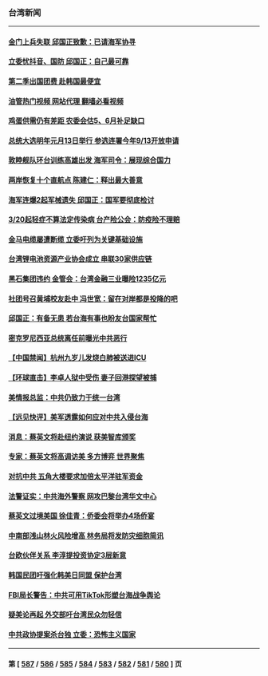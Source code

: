 ### 台湾新闻
---
#### [金门上兵失联 邱国正致歉：已请海军协寻](../../pages/ncid1349361/n13947434.md?03110845) 
#### [立委忧抖音、国防 邱国正：自己最可靠](../../pages/ncid1349361/n13947460.md?03110845) 
#### [第二季出国团费 赴韩国最便宜](../../pages/ncid1349361/n13947459.md?03110845) 
#### [油管热门视频 网站代理 翻墙必看视频](http://138.2.39.72:81/youtube.html?epic-marker?03110845)
#### [鸡蛋供需仍有差距 农委会估5、6月补足缺口](../../pages/ncid1349361/n13947456.md?03110845) 
#### [总统大选明年元月13日举行 参选连署今年9/13开放申请](../../pages/ncid1349361/n13947436.md?03110845) 
#### [敦睦舰队环台训练高雄出发 海军司令：展现综合国力](../../pages/ncid1349361/n13947431.md?03110845) 
#### [两岸恢复十个直航点 陈建仁：释出最大善意](../../pages/ncid1349361/n13947429.md?03110845) 
#### [海军连爆2起军械遗失 邱国正：国军要彻底检讨](../../pages/ncid1349361/n13947433.md?03110845) 
#### [3/20起轻症不算法定传染病 台产险公会：防疫险不理赔](../../pages/ncid1349361/n13947404.md?03110845) 
#### [金马电缆屡遭断缆 立委吁列为关键基础设施](../../pages/ncid1349361/n13947396.md?03110845) 
#### [台湾锂电池资源产业协会成立 串联30家供应链](../../pages/ncid1349361/n13947405.md?03110845) 
#### [黑石集团违约 金管会：台湾金融三业曝险1235亿元](../../pages/ncid1349361/n13947400.md?03110845) 
#### [社团号召黄埔校友赴中 冯世宽：留在对岸都是投降的吧](../../pages/ncid1349361/n13947402.md?03110845) 
#### [邱国正：有备无患 若台海有事也盼友台国家帮忙](../../pages/ncid1349361/n13947148.md?03110845) 
#### [密克罗尼西亚总统离任前曝光中共恶行](../../pages/ncid1349361/n13947276.md?03110845) 
#### [【中国禁闻】杭州九岁儿发烧白肺被送进ICU](../../pages/ncid1349361/n13946889.md?03110845) 
#### [【环球直击】李卓人狱中受伤 妻子回港探望被捕](../../pages/ncid1349361/n13946894.md?03110845) 
#### [美情报总监：中共仍致力于统一台湾](../../pages/ncid1349361/n13947068.md?03110845) 
#### [【远见快评】美军透露如何应对中共入侵台海](../../pages/ncid1349361/n13946958.md?03110845) 
#### [消息：蔡英文将赴纽约演说 获美智库颁奖](../../pages/ncid1349361/n13947012.md?03110845) 
#### [专家：蔡英文将高调访美 多方博弈 世界聚焦](../../pages/ncid1349361/n13946454.md?03110845) 
#### [对抗中共 五角大楼要求加倍太平洋驻军资金](../../pages/ncid1349361/n13946829.md?03110845) 
#### [法警证实：中共海外警察 网攻巴黎台湾华文中心](../../pages/ncid1349361/n13946633.md?03110845) 
#### [蔡英文过境美国 徐佳青：侨委会将举办4场侨宴](../../pages/ncid1349361/n13946636.md?03110845) 
#### [中南部浅山林火风险增高 林务局将发防灾细胞简讯](../../pages/ncid1349361/n13946664.md?03110845) 
#### [台欧伙伴关系 李淳提投资协定3层新意](../../pages/ncid1349361/n13946626.md?03110845) 
#### [韩国民团吁强化韩美日同盟 保护台湾](../../pages/ncid1349361/n13946272.md?03110845) 
#### [FBI局长警告：中共可用TikTok形塑台海战争舆论](../../pages/ncid1349361/n13946628.md?03110845) 
#### [疑美论再起 外交部吁台湾民众勿轻信](../../pages/ncid1349361/n13946631.md?03110845) 
#### [中共政协提案杀台独 立委：恐怖主义国家](../../pages/ncid1349361/n13946632.md?03110845) 

---
#### 第 [ [587](./587.md?03110845) / [586](./586.md?03110845) / [585](./585.md?03110845) / [584](./584.md?03110845) / [583](./583.md?03110845) / [582](./582.md?03110845) / [581](./581.md?03110845) / [580](./580.md?03110845) ] 页
